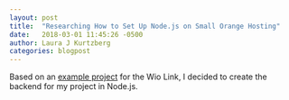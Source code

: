 ```yaml
---
layout: post
title:  "Researching How to Set Up Node.js on Small Orange Hosting"
date:   2018-03-01 11:45:26 -0500
author: Laura J Kurtzberg
categories: blogpost
---
```


Based on an [example project](https://www.seeed.cc/A+website+to+see+the+environment+data+around+you+-p-1069.html) for the Wio Link, I decided to create the backend for my project in Node.js.
